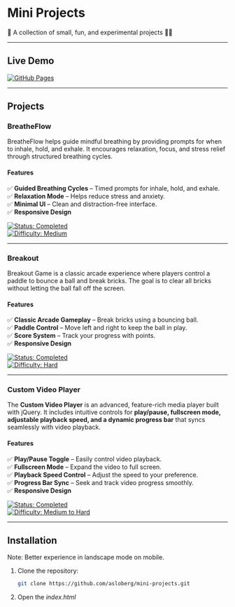 # Mini Projects  
🚀 A collection of small, fun, and experimental projects 🎨💡  

---

## Live Demo  
[![GitHub Pages](https://img.shields.io/badge/Live%20Demo-Available-green)](https://asloberg.github.io/mini-projects/)  

---

## Projects

### BreatheFlow  
BreatheFlow helps guide mindful breathing by providing prompts for when to inhale, hold, and exhale. It encourages relaxation, focus, and stress relief through structured breathing cycles.  

#### Features  
✅ **Guided Breathing Cycles** – Timed prompts for inhale, hold, and exhale.  
✅ **Relaxation Mode** – Helps reduce stress and anxiety.  
✅ **Minimal UI** – Clean and distraction-free interface.   
✅ **Responsive Design**

[![Status: Completed](https://img.shields.io/badge/status-completed-brightgreen)](https://github.com/asloberg/mini-projects)  
[![Difficulty: Medium](https://img.shields.io/badge/difficulty-medium-orange)](https://github.com/asloberg/mini-projects)  

---

### Breakout  
Breakout Game is a classic arcade experience where players control a paddle to bounce a ball and break bricks. The goal is to clear all bricks without letting the ball fall off the screen.

#### Features  
✅ **Classic Arcade Gameplay** – Break bricks using a bouncing ball.  
✅ **Paddle Control** – Move left and right to keep the ball in play.  
✅ **Score System** – Track your progress with points.  
✅ **Responsive Design**

[![Status: Completed](https://img.shields.io/badge/status-completed-brightgreen)](https://github.com/asloberg/mini-projects)  
[![Difficulty: Hard](https://img.shields.io/badge/difficulty-hard-red)](https://github.com/asloberg/mini-projects)  

---

### Custom Video Player  
The **Custom Video Player** is an advanced, feature-rich media player built with jQuery. It includes intuitive controls for **play/pause, fullscreen mode, adjustable playback speed, and a dynamic progress bar** that syncs seamlessly with video playback.  

#### Features  
✅ **Play/Pause Toggle** – Easily control video playback.  
✅ **Fullscreen Mode** – Expand the video to full screen.  
✅ **Playback Speed Control** – Adjust the speed to your preference.  
✅ **Progress Bar Sync** – Seek and track video progress smoothly.   
✅ **Responsive Design**   

[![Status: Completed](https://img.shields.io/badge/status-completed-brightgreen)](https://github.com/asloberg/mini-projects)  
[![Difficulty: Medium to Hard](https://img.shields.io/badge/difficulty-medium--hard-orange)](https://github.com/asloberg/mini-projects)  

---

## Installation  
Note: Better experience in landscape mode on mobile.   
1. Clone the repository:  
   ```bash
   git clone https://github.com/asloberg/mini-projects.git
2. Open the *index.html* 
